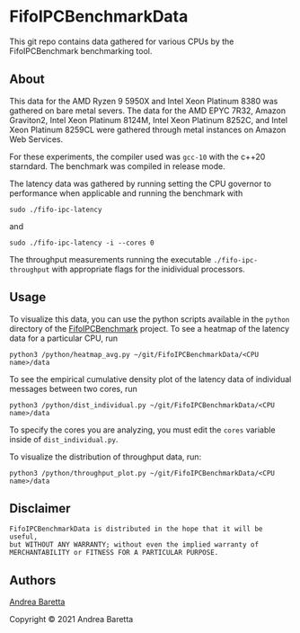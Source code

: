 # FifoIPCBenchmarkData

This git repo contains data gathered for various CPUs by the FifoIPCBenchmark benchmarking tool.

## About

This data for the AMD Ryzen 9 5950X and Intel Xeon Platinum 8380 was gathered on bare metal severs. The data for the AMD EPYC 7R32, Amazon Graviton2, Intel Xeon Platinum 8124M, Intel Xeon Platinum 8252C, and Intel Xeon Platinum 8259CL were gathered through metal instances on Amazon Web Services.

For these experiments, the compiler used was `gcc-10` with the c++20 starndard. The benchmark was compiled in release mode.

The latency data was gathered by running setting the CPU governor to performance when applicable and running the benchmark with

```shell
sudo ./fifo-ipc-latency
```
and
```shell
sudo ./fifo-ipc-latency -i --cores 0
```

The throughput measurements running the executable `./fifo-ipc-throughput` with appropriate flags for the inidividual processors.

## Usage

To visualize this data, you can use the python scripts available in the `python` directory of the [FifoIPCBenchmark](https://github.com/AndreaBaretta/FifoIPCBenchmark) project. To see a heatmap of the latency data for a particular CPU, run
```shell
python3 /python/heatmap_avg.py ~/git/FifoIPCBenchmarkData/<CPU name>/data
```
To see the empirical cumulative density plot of the latency data of individual messages between two cores, run
```shell
python3 /python/dist_individual.py ~/git/FifoIPCBenchmarkData/<CPU name>/data
```
To specify the cores you are analyzing, you must edit the `cores` variable inside of `dist_individual.py`.

To visualize the distribution of throughput data, run:
```shell
python3 /python/throughput_plot.py ~/git/FifoIPCBenchmarkData/<CPU name>/data
```

## Disclaimer

    FifoIPCBenchmarkData is distributed in the hope that it will be useful,
    but WITHOUT ANY WARRANTY; without even the implied warranty of
    MERCHANTABILITY or FITNESS FOR A PARTICULAR PURPOSE.

## Authors

[Andrea Baretta](https://github.com/AndreaBaretta)

Copyright © 2021 Andrea Baretta